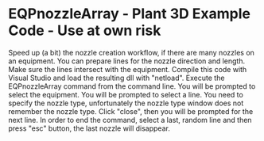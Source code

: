 # EQPnozzleArray - Plant 3D Example Code - Use at own risk
Speed up (a bit) the nozzle creation workflow, if there are many nozzles on an equipment.
You can prepare lines for the nozzle direction and length. Make sure the lines intersect with the equipment.
Compile this code with Visual Studio and load the resulting dll with "netload".
Execute the EQPnozzleArray command from the command line.
You will be prompted to select the equipment.
You will be prompted to select a line.
You need to specify the nozzle type, unfortunately the nozzle type window does not remember the nozzle type.
Click "close", then you will be prompted for the next line.
In order to end the command, select a last, random line and then press "esc" button, the last nozzle will disappear.
